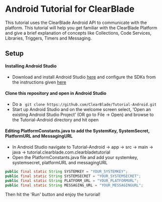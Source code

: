 # Android Tutorial for ClearBlade

This tutorial uses the ClearBlade Android API to communicate with the platform. This tutorial will help you get familiar with the ClearBlade Platform and give a brief explanation of concepts like Collections, Code Services, Libraries, Triggers, Timers and Messaging.

## Setup

#### Installing Android Studio
- Download and install Android Studio <a href="https://developer.android.com/sdk/index.html" target="_blank">here</a> and configure the SDKs from the instructions
given <a href="https://developer.android.com/sdk/installing/index.html" target="_blank">here</a>

#### Clone this repository and open in Android Studio
- Do a ``` git clone https://github.com/ClearBlade/Tutorial-Android.git```
- Start up Android Studio and on the welcome screen select, 'Open an existing Android Studio Project' (OR go to File -> Open) and 
browse to the Tutorial-Android directory and hit open

#### Editing PlatformConstants.java to add the SystemKey, SystemSecret, PlatformURL and MessagingURL
- In Android Studio navigate to Tutorial-Android -> app -> src -> main -> java -> tutorial.clearblade.com.clearbladetutorial
- Open the PlatformConstants.java file and add your systemkey, systemsecret, platformURL and messagingURL
```java
public final static String SYSTEMKEY = "YOUR_SYSTEMKEY";
public final static String SYSTEMSECRET = "YOUR_SYSTEMSECRET";
public final static String PLATFORM_URL = "YOUR_PLATFORMURL";
public final static String MESSAGING_URL = "YOUR_MESSAGINGURL";
```

Then hit the 'Run' button and enjoy the turorial! 
